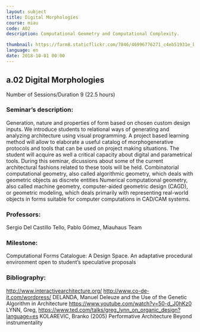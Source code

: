 ```yaml
---
layout: subject
title: Digital Morphologies
course: miau
code: A02
description: Computational Geometry and Computational Complexity.

thumbnail: https://farm8.staticflickr.com/7846/46996776271_c4eb51931e_b.jpg
language: en
date: 2018-10-01 00:00
---
```

## a.02 Digital Morphologies
Number of Sessions/Duration 9 (22.5 hours)

### Seminar’s description:
Generation, nature and properties of form based on chosen custom design inputs. We introduce students
to relational ways of generating and analyzing architecture using visual programming. A project based
learning method will allow to elaborate a useful catalog of morphogenerative protocols and tools that
can be used on project making situations. The student will acquire as well a critical capacity about digital
and parametrical tools. During this seminar, dicussions about some of the current architectural fashions
related to these tools will be held.
Combinatorial computational geometry, also called algorithmic geometry, which deals with geometric objects as discrete entities
Numerical computational geometry, also called machine geometry, computer-aided geometric design (CAGD), or geometric modeling, which deals primarily with representing real-world objects in forms suitable for computer computations in CAD/CAM systems.

### Professors:
Sergio Del Castillo Tello, Pablo Gómez, Miauhaus Team

### Milestone:
Computational Forms Catalogue: A Design Space. An adaptative procedural environment open to student’s speculative proposals

### Bibliography:
http://www.interactivearchitecture.org/
http://www.co-de-it.com/wordpress/
DELANDA, Manuel Deleuze and the Use of the Genetic Algorithm in Architecture
https://www.youtube.com/watch?v=50-d_J0hKz0
LYNN, Greg, https://www.ted.com/talks/greg_lynn_on_organic_design?language=es
KOLAREVIC, Branko (2005) Performative Architecture Beyond instrumentality
